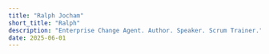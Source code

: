 ```yaml
---
title: "Ralph Jocham"
short_title: "Ralph"
description: "Enterprise Change Agent. Author. Speaker. Scrum Trainer."
date: 2025-06-01
---
```

